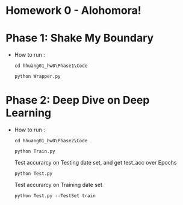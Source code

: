 # Homework 0 - Alohomora!

# Phase 1: Shake My Boundary

- How to run :

    ```
    cd hhuang01_hw0\Phase1\Code
    ```
    ```
    python Wrapper.py
    ```

# Phase 2: Deep Dive on Deep Learning

- How to run :

    ```
    cd hhuang01_hw0\Phase2\Code
    ```
    ```
    python Train.py
    ```

    Test accurarcy on Testing date set, and get test_acc over Epochs
    ```
    python Test.py
    ```

    Test accurarcy on Training date set
    ```
    python Test.py --TestSet train
    ```